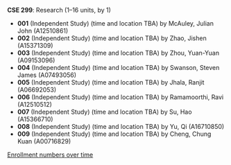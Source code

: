 **CSE 299**: Research (1–16 units, by 1)

- **001** (Independent Study) (time and location TBA) by McAuley, Julian John (A12510861)
- **002** (Independent Study) (time and location TBA) by Zhao, Jishen (A15371309)
- **003** (Independent Study) (time and location TBA) by Zhou, Yuan-Yuan (A09153096)
- **004** (Independent Study) (time and location TBA) by Swanson, Steven James (A07493056)
- **005** (Independent Study) (time and location TBA) by Jhala, Ranjit (A06692053)
- **006** (Independent Study) (time and location TBA) by Ramamoorthi, Ravi (A12510512)
- **007** (Independent Study) (time and location TBA) by Su, Hao (A15366710)
- **008** (Independent Study) (time and location TBA) by Yu, Qi (A16710850)
- **009** (Independent Study) (time and location TBA) by Cheng, Chung Kuan (A00716829)

[Enrollment numbers over time](./CSE299.tsv)
